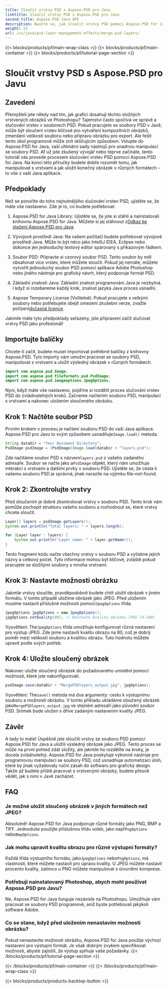 ```yaml
---
title: Sloučit vrstvy PSD s Aspose.PSD pro Javu
linktitle: Sloučit vrstvy PSD s Aspose.PSD pro Javu
second_title: Aspose.PSD Java API
description: Naučte se, jak sloučit vrstvy PSD pomocí Aspose.PSD for Java, v tomto podrobném návodu. Ideální pro vývojáře, kteří chtějí automatizovat úlohy zpracování obrazu.
weight: 11
url: /cs/java/psd-layer-management-effects/merge-psd-layers/
---
```


{{< blocks/products/pf/main-wrap-class >}}
{{< blocks/products/pf/main-container >}}
{{< blocks/products/pf/tutorial-page-section >}}

# Sloučit vrstvy PSD s Aspose.PSD pro Javu

## Zavedení

Přemýšleli jste někdy nad tím, jak grafici dosahují těchto složitých vrstvených obrázků ve Photoshopu? Tajemství často spočívá ve správě a slučování vrstev v souborech PSD. Pokud pracujete se soubory PSD v Javě, může být sloučení vrstev klíčové pro vytváření kompozitních obrázků, zmenšení velikosti souboru nebo přípravu obrázku pro export. Ale řešit tento úkol programově může znít skličujícím způsobem. Vstupte do Aspose.PSD for Java, vaší ultimátní sady nástrojů pro snadnou manipulaci se soubory PSD. Ať už jste zkušený vývojář nebo teprve začínáte, tento tutoriál vás provede procesem slučování vrstev PSD pomocí Aspose.PSD for Java. Na konci této příručky budete dobře rozumět tomu, jak manipulovat s vrstvami a jak uložit konečný obrázek v různých formátech – to vše z vaší Java aplikace.

## Předpoklady

Než se ponoříte do toho nejnutnějšího slučování vrstev PSD, ujistěte se, že máte vše nastaveno. Zde je to, co budete potřebovat:

1. Aspose.PSD for Java Library: Ujistěte se, že jste si stáhli a nainstalovali knihovnu Aspose.PSD for Java. Můžete si jej stáhnout z[Odkaz ke stažení Aspose.PSD pro Java](https://releases.aspose.com/psd/java/).

2. Vývojové prostředí Java: Na vašem počítači budete potřebovat vývojové prostředí Java. Může to být něco jako IntelliJ IDEA, Eclipse nebo dokonce jen jednoduchý textový editor spárovaný s příkazovým řádkem.

3. Soubor PSD: Připravte si vzorový soubor PSD. Tento soubor by měl obsahovat více vrstev, které můžete sloučit. Pokud jej nemáte, můžete vytvořit jednoduchý soubor PSD pomocí aplikace Adobe Photoshop nebo jiného nástroje pro grafický návrh, který podporuje formát PSD.

4. Základní znalosti Java: Základní znalost programování Java je nezbytná. I když si rozebereme každý krok, znalost jazyka Java proces usnadní.

5.  Aspose Temporary License (Volitelné): Pokud pracujete s velkými soubory nebo potřebujete obejít omezení zkušební verze, zvažte pořízení[dočasná licence](https://purchase.aspose.com/temporary-license/).

Jakmile máte tyto předpoklady seřazeny, jste připraveni začít slučovat vrstvy PSD jako profesionál!

## Importujte balíčky

Chcete-li začít, budete muset importovat potřebné balíčky z knihovny Aspose.PSD. Tyto importy vám umožní pracovat se soubory PSD, manipulovat s vrstvami a uložit výsledný obrázek v různých formátech.

```java
import com.aspose.psd.Image;
import com.aspose.psd.fileformats.psd.PsdImage;
import com.aspose.psd.imageoptions.JpegOptions;
```

Nyní, když máte vše nastaveno, pojďme si rozdělit proces slučování vrstev PSD do zvládnutelných kroků. Začneme načtením souboru PSD, manipulací s vrstvami a nakonec uložením sloučeného obrázku.

## Krok 1: Načtěte soubor PSD

 Prvním krokem v procesu je načtení souboru PSD do vaší Java aplikace. Aspose.PSD pro Javu to svým způsobem usnadňuje`Image.load()` metoda.

```java
String dataDir = "Your Document Directory";
PsdImage psdImage = (PsdImage)Image.load(dataDir + "layers.psd");
```

 Zde načítáme soubor PSD s názvem`layers.psd` z vašeho zadaného adresáře. Soubor se načte jako a`PsdImage` objekt, který nám umožňuje interakci s vrstvami a dalšími prvky v souboru PSD. Ujistěte se, že cesta k vašemu souboru PSD je správná; jinak narazíte na výjimku file-not-found.

## Krok 2: Zkontrolujte vrstvy

Před sloučením je dobré zkontrolovat vrstvy v souboru PSD. Tento krok vám pomůže pochopit strukturu vašeho souboru a rozhodnout se, které vrstvy chcete sloučit.

```java
Layer[] layers = psdImage.getLayers();
System.out.println("Total layers: " + layers.length);

for (Layer layer : layers) {
    System.out.println("Layer name: " + layer.getName());
}
```

Tento fragment kódu načte všechny vrstvy v souboru PSD a vytiskne jejich názvy a celkový počet. Tyto informace mohou být klíčové, zvláště pokud pracujete se složitými soubory s mnoha vrstvami.

## Krok 3: Nastavte možnosti obrázku

 Jakmile vrstvy sloučíte, pravděpodobně budete chtít uložit obrázek v jiném formátu. V tomto případě uložíme obrázek jako JPEG. Před uložením musíme nastavit příslušné možnosti pomocí`JpegOptions` třída.

```java
JpegOptions jpgOptions = new JpegOptions();
jpgOptions.setQuality(80); // Nastavte kvalitu obrázku JPEG (0-100)
```

Vysvětlení:
 The`JpegOptions` třída umožňuje konfigurovat různá nastavení pro výstup JPEG. Zde jsme nastavili kvalitu obrazu na 80, což je dobrý poměr mezi velikostí souboru a kvalitou obrazu. Tuto hodnotu můžete upravit podle svých potřeb.

## Krok 4: Uložte sloučený obrázek

Nakonec uložte sloučený obrázek do požadovaného umístění pomocí možností, které jste nakonfigurovali.

```java
psdImage.save(dataDir + "MergePSDlayers_output.jpg", jpgOptions);
```

Vysvětlení:
 The`save()` metoda má dva argumenty: cestu k výstupnímu souboru a možnosti obrázku. V tomto příkladu ukládáme sloučený obrázek jako`MergePSDlayers_output.jpg` ve stejném adresáři jako původní soubor PSD. Snímek bude uložen s dříve zadaným nastavením kvality JPEG.

## Závěr

A tady to máte! Úspěšně jste sloučili vrstvy ze souboru PSD pomocí Aspose.PSD for Java a uložili výsledný obrázek jako JPEG. Tento proces se může na první pohled zdát složitý, ale jakmile ho rozdělíte na kroky, je docela zvládnutelný. Aspose.PSD for Java poskytuje výkonné nástroje pro programovou manipulaci se soubory PSD, což usnadňuje automatizaci úloh, které by jinak vyžadovaly ruční zásah do softwaru pro grafický design. Takže až budete příště pracovat s vrstvenými obrázky, budete přesně vědět, jak s nimi v Javě zacházet.

## FAQ

### Je možné uložit sloučený obrázek v jiných formátech než JPEG?
Absolutně! Aspose.PSD for Java podporuje různé formáty jako PNG, BMP a TIFF. Jednoduše použijte příslušnou třídu voleb, jako např`PngOptions` nebo`BmpOptions`.

### Jak mohu upravit kvalitu obrazu pro různé výstupní formáty?
 Každá třída výstupního formátu, jako`JpegOptions` nebo`PngOptions`, má vlastnosti, které můžete nastavit pro úpravu kvality. U JPEG můžete nastavit procento kvality, zatímco u PNG můžete manipulovat s úrovněmi komprese.

### Potřebuji nainstalovaný Photoshop, abych mohl používat Aspose.PSD pro Javu?
Ne, Aspose.PSD for Java funguje nezávisle na Photoshopu. Umožňuje vám pracovat se soubory PSD programově, aniž byste potřebovali jakýkoli software Adobe.

### Co se stane, když před uložením nenastavím možnosti obrázku?
Pokud nenastavíte možnosti obrázku, Aspose.PSD for Java použije výchozí nastavení pro výstupní formát. Je však dobrým zvykem specifikovat možnosti, abyste zajistili, že výstup splňuje vaše požadavky.
{{< /blocks/products/pf/tutorial-page-section >}}

{{< /blocks/products/pf/main-container >}}
{{< /blocks/products/pf/main-wrap-class >}}

{{< blocks/products/products-backtop-button >}}
